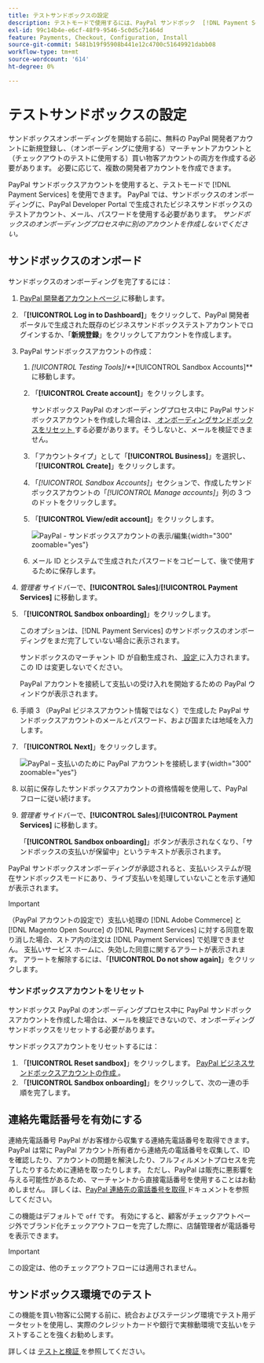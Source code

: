 ```yaml
---
title: テストサンドボックスの設定
description: テストモードで使用するには、PayPal サンドボック  [!DNL Payment Services]  アカウントを使用します。
exl-id: 99c14b4e-e6cf-48f9-9546-5c0d5c71464d
feature: Payments, Checkout, Configuration, Install
source-git-commit: 5481b19f95908b441e12c4700c51649921dabb08
workflow-type: tm+mt
source-wordcount: '614'
ht-degree: 0%

---
```


# テストサンドボックスの設定

サンドボックスオンボーディングを開始する前に、無料の PayPal 開発者アカウントに新規登録し、（オンボーディングに使用する）マーチャントアカウントと（チェックアウトのテストに使用する）買い物客アカウントの両方を作成する必要があります。 必要に応じて、複数の開発者アカウントを作成できます。

PayPal サンドボックスアカウントを使用すると、テストモードで [!DNL Payment Services] を使用できます。 PayPal では、サンドボックスのオンボーディングに、PayPal Developer Portal で生成されたビジネスサンドボックスのテストアカウント、メール、パスワードを使用する必要があります。 *サンドボックスのオンボーディングプロセス中に別のアカウントを作成しないでください。*

## サンドボックスのオンボード

サンドボックスのオンボーディングを完了するには：

1. [PayPal 開発者アカウントページ ](https://developer.paypal.com/developer/accounts/) に移動します。
1. 「**[!UICONTROL Log in to Dashboard]**」をクリックして、PayPal 開発者ポータルで生成された既存のビジネスサンドボックステストアカウントでログインするか、「**新規登録**」をクリックしてアカウントを作成します。
1. PayPal サンドボックスアカウントの作成：
   1. _[!UICONTROL Testing Tools]_/**[!UICONTROL Sandbox Accounts]**に移動します。
   1. 「**[!UICONTROL Create account]**」をクリックします。

      サンドボックス PayPal のオンボーディングプロセス中に PayPal サンドボックスアカウントを作成した場合は、[ オンボーディングサンドボックスをリセット ](#reset-your-sandbox-account) する必要があります。そうしないと、メールを検証できません。

   1. 「アカウントタイプ」として「**[!UICONTROL Business]**」を選択し、「**[!UICONTROL Create]**」をクリックします。
   1. 「_[!UICONTROL Sandbox Accounts]_」セクションで、作成したサンドボックスアカウントの「_[!UICONTROL Manage accounts]_」列の 3 つのドットをクリックします。
   1. 「**[!UICONTROL View/edit account]**」をクリックします。

      ![PayPal - サンドボックスアカウントの表示/編集 ](assets/onboarding-viewedit-sandbox.png){width="300" zoomable="yes"}

   1. メール ID とシステムで生成されたパスワードをコピーして、後で使用するために保存します。

1. _管理者_ サイドバーで、**[!UICONTROL Sales]**/**[!UICONTROL Payment Services]** に移動します。
1. 「**[!UICONTROL Sandbox onboarding]**」をクリックします。

   このオプションは、[!DNL Payment Services] のサンドボックスのオンボーディングをまだ完了していない場合に表示されます。

   サンドボックスのマーチャント ID が自動生成され、[ 設定 ](settings.md) に入力されます。 この ID は変更しないでください。

   PayPal アカウントを接続して支払いの受け入れを開始するための PayPal ウィンドウが表示されます。

1. 手順 3 （PayPal ビジネスアカウント情報ではなく）で生成した PayPal サンドボックスアカウントのメールとパスワード、および国または地域を入力します。
1. 「**[!UICONTROL Next]**」をクリックします。

   ![PayPal – 支払いのために PayPal アカウントを接続します ](assets/paypal-connectacct.png){width="300" zoomable="yes"}

1. 以前に保存したサンドボックスアカウントの資格情報を使用して、PayPal フローに従い続けます。
1. _管理者_ サイドバーで、**[!UICONTROL Sales]**/**[!UICONTROL Payment Services]** に移動します。

   「**[!UICONTROL Sandbox onboarding]**」ボタンが表示されなくなり、「サンドボックスの支払いが保留中」というテキストが表示されます。

PayPal サンドボックスオンボーディングが承認されると、支払いシステムが現在サンドボックスモードにあり、ライブ支払いを処理していないことを示す通知が表示されます。

>[!IMPORTANT]
>
>（PayPal アカウントの設定で）支払い処理の [!DNL Adobe Commerce] と [!DNL Magento Open Source] の [!DNL Payment Services] に対する同意を取り消した場合、ストア内の注文は [!DNL Payment Services] で処理できません。 支払いサービス ホームに、失効した同意に関するアラートが表示されます。 アラートを解除するには、「**[!UICONTROL Do not show again]**」をクリックします。

### サンドボックスアカウントをリセット

サンドボックス PayPal のオンボーディングプロセス中に PayPal サンドボックスアカウントを作成した場合は、メールを検証できないので、オンボーディングサンドボックスをリセットする必要があります。

サンドボックスアカウントをリセットするには：

1. 「**[!UICONTROL Reset sandbox]**」をクリックします。 [PayPal ビジネスサンドボックスアカウントの作成 ](https://developer.paypal.com/docs/api-basics/sandbox/accounts/#create-a-business-sandbox-account)。
1. 「**[!UICONTROL Sandbox onboarding]**」をクリックして、次の一連の手順を完了します。

## 連絡先電話番号を有効にする

連絡先電話番号 PayPal がお客様から収集する連絡先電話番号を取得できます。 PayPal は常に PayPal アカウント所有者から連絡先の電話番号を収集して、ID を確認したり、アカウントの問題を解決したり、フルフィルメントプロセスを完了したりするために連絡を取ったりします。 ただし、PayPal は販売に悪影響を与える可能性があるため、マーチャントから直接電話番号を使用することはお勧めしません。 詳しくは、[PayPal 連絡先の電話番号を取得 ](https://www.sandbox.paypal.com/businessmanage/preferences/website) ドキュメントを参照してください。

この機能はデフォルトで `off` です。 有効にすると、顧客がチェックアウトページ外でブランド化チェックアウトフローを完了した際に、店舗管理者が電話番号を表示できます。

>[!IMPORTANT]
>
>この設定は、他のチェックアウトフローには適用されません。

## サンドボックス環境でのテスト

この機能を買い物客に公開する前に、統合およびステージング環境でテスト用データセットを使用し、実際のクレジットカードや銀行で実稼動環境で支払いをテストすることを強くお勧めします。

詳しくは [ テストと検証 ](test-validate.md) を参照してください。
